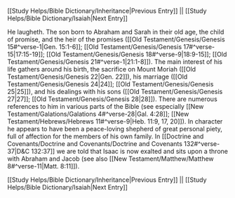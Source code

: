 [[Study Helps/Bible Dictionary/Inheritance|Previous Entry]]  ||  [[Study Helps/Bible Dictionary/Isaiah|Next Entry]]

 He laugheth. The son born to Abraham and Sarah in their old age, the child of promise, and the heir of the promises ([[Old Testament/Genesis/Genesis 15#^verse-1|Gen. 15:1-6]]; [[Old Testament/Genesis/Genesis 17#^verse-15|17:15-19]]; [[Old Testament/Genesis/Genesis 18#^verse-9|18:9-15]]; [[Old Testament/Genesis/Genesis 21#^verse-1|21:1-8]]). The main interest of his life gathers around his birth, the sacrifice on Mount Moriah ([[Old Testament/Genesis/Genesis 22|Gen. 22]]), his marriage ([[Old Testament/Genesis/Genesis 24|24]]; [[Old Testament/Genesis/Genesis 25|25]]), and his dealings with his sons ([[Old Testament/Genesis/Genesis 27|27]]; [[Old Testament/Genesis/Genesis 28|28]]). There are numerous references to him in various parts of the Bible (see especially [[New Testament/Galations/Galations 4#^verse-28|Gal. 4:28]]; [[New Testament/Hebrews/Hebrews 11#^verse-9|Heb. 11:9, 17, 20]]). In character he appears to have been a peace-loving shepherd of great personal piety, full of affection for the members of his own family. In [[Doctrine and Covenants/Doctrine and Covenants/Doctrine and Covenants 132#^verse-37|D&C 132:37]] we are told that Isaac is now exalted and sits upon a throne with Abraham and Jacob (see also [[New Testament/Matthew/Matthew 8#^verse-11|Matt. 8:11]]).

[[Study Helps/Bible Dictionary/Inheritance|Previous Entry]]  ||  [[Study Helps/Bible Dictionary/Isaiah|Next Entry]]